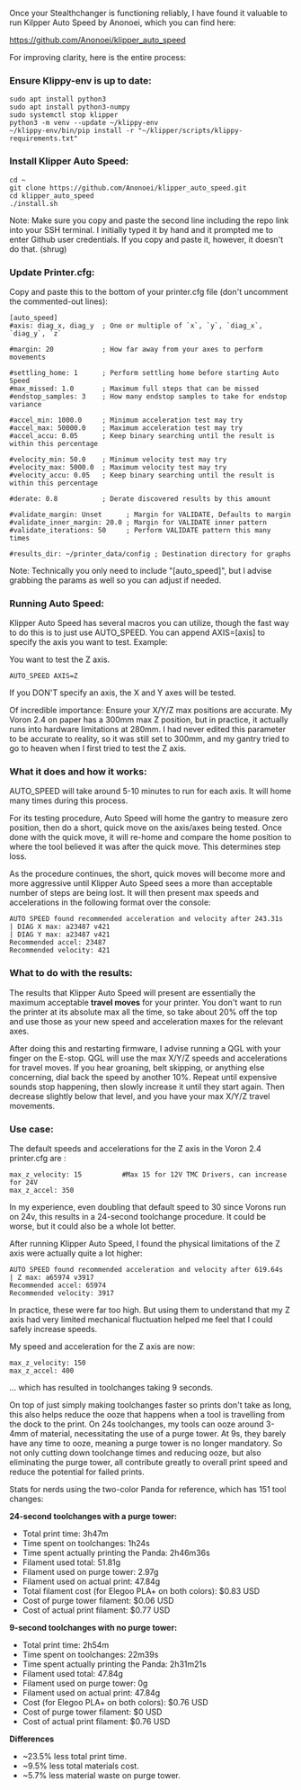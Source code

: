Once your Stealthchanger is functioning reliably, I have found it valuable to run Kilpper Auto Speed by Anonoei, which you can find here:

https://github.com/Anonoei/klipper_auto_speed

For improving clarity, here is the entire process:

### Ensure Klippy-env is up to date:

```
sudo apt install python3
sudo apt install python3-numpy
sudo systemctl stop klipper
python3 -m venv --update ~/klippy-env
~/klippy-env/bin/pip install -r "~/klipper/scripts/klippy-requirements.txt"
```

### Install Klipper Auto Speed:

```
cd ~
git clone https://github.com/Anonoei/klipper_auto_speed.git
cd klipper_auto_speed
./install.sh
```

Note: Make sure you copy and paste the second line including the repo link into your SSH terminal. I initially typed it by hand and it prompted me to enter Github user credentials. If you copy and paste it, however, it doesn't do that. (shrug)

### Update Printer.cfg:

Copy and paste this to the bottom of your printer.cfg file (don't uncomment the commented-out lines):

```
[auto_speed]
#axis: diag_x, diag_y  ; One or multiple of `x`, `y`, `diag_x`, `diag_y`, `z`

#margin: 20            ; How far away from your axes to perform movements

#settling_home: 1      ; Perform settling home before starting Auto Speed
#max_missed: 1.0       ; Maximum full steps that can be missed
#endstop_samples: 3    ; How many endstop samples to take for endstop variance

#accel_min: 1000.0     ; Minimum acceleration test may try
#accel_max: 50000.0    ; Maximum acceleration test may try
#accel_accu: 0.05      ; Keep binary searching until the result is within this percentage

#velocity_min: 50.0    ; Minimum velocity test may try
#velocity_max: 5000.0  ; Maximum velocity test may try
#velocity_accu: 0.05   ; Keep binary searching until the result is within this percentage

#derate: 0.8           ; Derate discovered results by this amount

#validate_margin: Unset      ; Margin for VALIDATE, Defaults to margin
#validate_inner_margin: 20.0 ; Margin for VALIDATE inner pattern
#validate_iterations: 50     ; Perform VALIDATE pattern this many times

#results_dir: ~/printer_data/config ; Destination directory for graphs
```

Note: Technically you only need to include "[auto_speed]", but I advise grabbing the params as well so you can adjust if needed.


### Running Auto Speed:

Klipper Auto Speed has several macros you can utilize, though the fast way to do this is to just use AUTO_SPEED. You can append AXIS=[axis] to specify the axis you want to test. Example:

You want to test the Z axis.
```
AUTO_SPEED AXIS=Z
```

If you DON'T specify an axis, the X and Y axes will be tested.

Of incredible importance: Ensure your X/Y/Z max positions are accurate. My Voron 2.4 on paper has a 300mm max Z position, but in practice, it actually runs into hardware limitations at 280mm. I had never edited this parameter to be accurate to reality, so it was still set to 300mm, and my gantry tried to go to heaven when I first tried to test the Z axis. 


### What it does and how it works:

AUTO_SPEED will take around 5-10 minutes to run for each axis. It will home many times during this process.

For its testing procedure, Auto Speed will home the gantry to measure zero position, then do a short, quick move on the axis/axes being tested. Once done with the quick move, it will re-home and compare the home position to where the tool believed it was after the quick move. This determines step loss.

As the procedure continues, the short, quick moves will become more and more aggressive until Klipper Auto Speed sees a more than acceptable number of steps are being lost. It will then present max speeds and accelerations in the following format over the console:

```
AUTO SPEED found recommended acceleration and velocity after 243.31s
| DIAG X max: a23487 v421
| DIAG Y max: a23487 v421
Recommended accel: 23487
Recommended velocity: 421
```

### What to do with the results:

The results that Klipper Auto Speed will present are essentially the maximum acceptable **travel moves** for your printer. You don't want to run the printer at its absolute max all the time, so take about 20% off the top and use those as your new speed and acceleration maxes for the relevant axes.

After doing this and restarting firmware, I advise running a QGL with your finger on the E-stop. QGL will use the max X/Y/Z speeds and accelerations for travel moves. If you hear groaning, belt skipping, or anything else concerning, dial back the speed by another 10%. Repeat until expensive sounds stop happening, then slowly increase it until they start again. Then decrease slightly below that level, and you have your max X/Y/Z travel movements.


### Use case:

The default speeds and accelerations for the Z axis in the Voron 2.4 printer.cfg are :

```
max_z_velocity: 15 			#Max 15 for 12V TMC Drivers, can increase for 24V
max_z_accel: 350
```

In my experience, even doubling that default speed to 30 since Vorons run on 24v, this results in a 24-second toolchange procedure. It could be worse, but it could also be a whole lot better.

After running Klipper Auto Speed, I found the physical limitations of the Z axis were actually quite a lot higher:

```
AUTO SPEED found recommended acceleration and velocity after 619.64s
| Z max: a65974 v3917
Recommended accel: 65974
Recommended velocity: 3917
```

In practice, these were far too high. But using them to understand that my Z axis had very limited mechanical fluctuation helped me feel that I could safely increase speeds. 

My speed and acceleration for the Z axis are now:

```
max_z_velocity: 150
max_z_accel: 400
```

... which has resulted in toolchanges taking 9 seconds.

On top of just simply making toolchanges faster so prints don't take as long, this also helps reduce the ooze that happens when a tool is travelling from the dock to the print. On 24s toolchanges, my tools can ooze around 3-4mm of material, necessitating the use of a purge tower. At 9s, they barely have any time to ooze, meaning a purge tower is no longer mandatory. So not only cutting down toolchange times and reducing ooze, but also eliminating the purge tower, all contribute greatly to overall print speed and reduce the potential for failed prints.

Stats for nerds using the two-color Panda for reference, which has 151 tool changes:

**24-second toolchanges with a purge tower:**
- Total print time: 3h47m
- Time spent on toolchanges: 1h24s
- Time spent actually printing the Panda: 2h46m36s
- Filament used total: 51.81g
- Filament used on purge tower: 2.97g
- Filament used on actual print: 47.84g
- Total filament cost (for Elegoo PLA+ on both colors): $0.83 USD
- Cost of purge tower filament: $0.06 USD
- Cost of actual print filament: $0.77 USD

**9-second toolchanges with no purge tower:**
- Total print time: 2h54m
- Time spent on toolchanges: 22m39s
- Time spent actually printing the Panda: 2h31m21s
- Filament used total: 47.84g
- Filament used on purge tower: 0g
- Filament used on actual print: 47.84g
- Cost (for Elegoo PLA+ on both colors): $0.76 USD
- Cost of purge tower filament: $0 USD
- Cost of actual print filament: $0.76 USD

**Differences**
- ~23.5% less total print time.
- ~9.5% less total materials cost.
- ~5.7% less material waste on purge tower.
